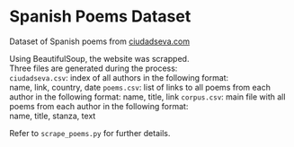 # Spanish Poems Dataset

Dataset of Spanish poems from [ciudadseva.com](https://ciudadseva.com/biblioteca/indice-autor-poemas/)

Using BeautifulSoup, the website was scrapped.  
Three files are generated during the process:  
`ciudadseva.csv`: index of all authors in the following format:  
name, link, country, date
`poems.csv`: list of links to all poems from each author in the following format:
name, title, link
`corpus.csv`: main file with all poems from each author in the following format:  
name, title, stanza, text  

Refer to `scrape_poems.py` for further details.
